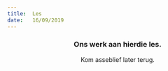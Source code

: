```yaml
---
title:  Les
date:   16/09/2019
---
```


### <center>Ons werk aan hierdie les.</center>
<center>Kom asseblief later terug.</center>